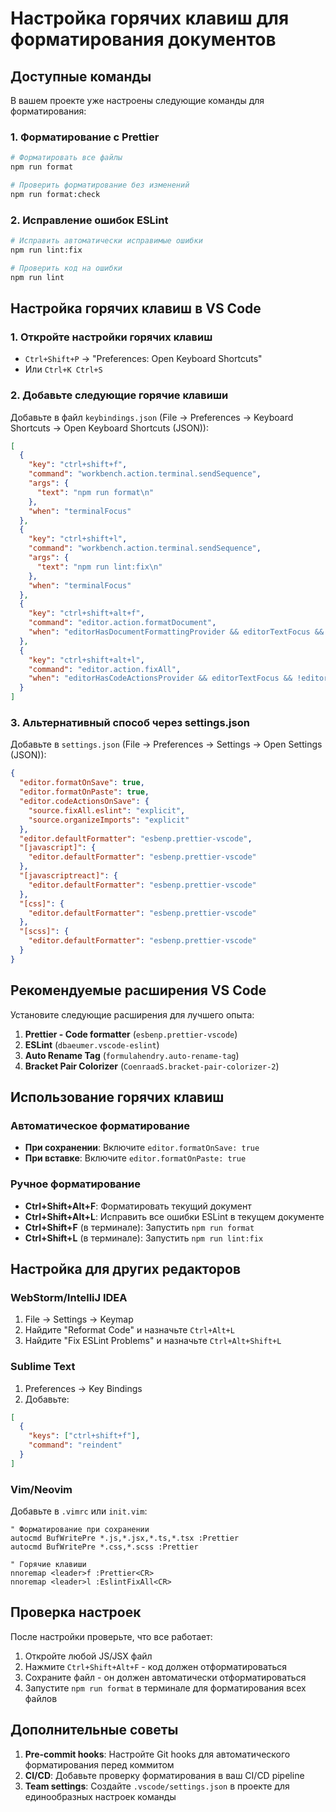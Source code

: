 # Настройка горячих клавиш для форматирования документов

## Доступные команды

В вашем проекте уже настроены следующие команды для форматирования:

### 1. Форматирование с Prettier

```bash
# Форматировать все файлы
npm run format

# Проверить форматирование без изменений
npm run format:check
```

### 2. Исправление ошибок ESLint

```bash
# Исправить автоматически исправимые ошибки
npm run lint:fix

# Проверить код на ошибки
npm run lint
```

## Настройка горячих клавиш в VS Code

### 1. Откройте настройки горячих клавиш

- `Ctrl+Shift+P` → "Preferences: Open Keyboard Shortcuts"
- Или `Ctrl+K Ctrl+S`

### 2. Добавьте следующие горячие клавиши

Добавьте в файл `keybindings.json` (File → Preferences → Keyboard Shortcuts → Open Keyboard Shortcuts (JSON)):

```json
[
  {
    "key": "ctrl+shift+f",
    "command": "workbench.action.terminal.sendSequence",
    "args": {
      "text": "npm run format\n"
    },
    "when": "terminalFocus"
  },
  {
    "key": "ctrl+shift+l",
    "command": "workbench.action.terminal.sendSequence",
    "args": {
      "text": "npm run lint:fix\n"
    },
    "when": "terminalFocus"
  },
  {
    "key": "ctrl+shift+alt+f",
    "command": "editor.action.formatDocument",
    "when": "editorHasDocumentFormattingProvider && editorTextFocus && !editorReadonly && !inCompositeEditor"
  },
  {
    "key": "ctrl+shift+alt+l",
    "command": "editor.action.fixAll",
    "when": "editorHasCodeActionsProvider && editorTextFocus && !editorReadonly"
  }
]
```

### 3. Альтернативный способ через settings.json

Добавьте в `settings.json` (File → Preferences → Settings → Open Settings (JSON)):

```json
{
  "editor.formatOnSave": true,
  "editor.formatOnPaste": true,
  "editor.codeActionsOnSave": {
    "source.fixAll.eslint": "explicit",
    "source.organizeImports": "explicit"
  },
  "editor.defaultFormatter": "esbenp.prettier-vscode",
  "[javascript]": {
    "editor.defaultFormatter": "esbenp.prettier-vscode"
  },
  "[javascriptreact]": {
    "editor.defaultFormatter": "esbenp.prettier-vscode"
  },
  "[css]": {
    "editor.defaultFormatter": "esbenp.prettier-vscode"
  },
  "[scss]": {
    "editor.defaultFormatter": "esbenp.prettier-vscode"
  }
}
```

## Рекомендуемые расширения VS Code

Установите следующие расширения для лучшего опыта:

1. **Prettier - Code formatter** (`esbenp.prettier-vscode`)
2. **ESLint** (`dbaeumer.vscode-eslint`)
3. **Auto Rename Tag** (`formulahendry.auto-rename-tag`)
4. **Bracket Pair Colorizer** (`CoenraadS.bracket-pair-colorizer-2`)

## Использование горячих клавиш

### Автоматическое форматирование

- **При сохранении**: Включите `editor.formatOnSave: true`
- **При вставке**: Включите `editor.formatOnPaste: true`

### Ручное форматирование

- **Ctrl+Shift+Alt+F**: Форматировать текущий документ
- **Ctrl+Shift+Alt+L**: Исправить все ошибки ESLint в текущем документе
- **Ctrl+Shift+F** (в терминале): Запустить `npm run format`
- **Ctrl+Shift+L** (в терминале): Запустить `npm run lint:fix`

## Настройка для других редакторов

### WebStorm/IntelliJ IDEA

1. File → Settings → Keymap
2. Найдите "Reformat Code" и назначьте `Ctrl+Alt+L`
3. Найдите "Fix ESLint Problems" и назначьте `Ctrl+Alt+Shift+L`

### Sublime Text

1. Preferences → Key Bindings
2. Добавьте:

```json
[
  {
    "keys": ["ctrl+shift+f"],
    "command": "reindent"
  }
]
```

### Vim/Neovim

Добавьте в `.vimrc` или `init.vim`:

```vim
" Форматирование при сохранении
autocmd BufWritePre *.js,*.jsx,*.ts,*.tsx :Prettier
autocmd BufWritePre *.css,*.scss :Prettier

" Горячие клавиши
nnoremap <leader>f :Prettier<CR>
nnoremap <leader>l :EslintFixAll<CR>
```

## Проверка настроек

После настройки проверьте, что все работает:

1. Откройте любой JS/JSX файл
2. Нажмите `Ctrl+Shift+Alt+F` - код должен отформатироваться
3. Сохраните файл - он должен автоматически отформатироваться
4. Запустите `npm run format` в терминале для форматирования всех файлов

## Дополнительные советы

1. **Pre-commit hooks**: Настройте Git hooks для автоматического форматирования перед коммитом
2. **CI/CD**: Добавьте проверку форматирования в ваш CI/CD pipeline
3. **Team settings**: Создайте `.vscode/settings.json` в проекте для единообразных настроек команды
